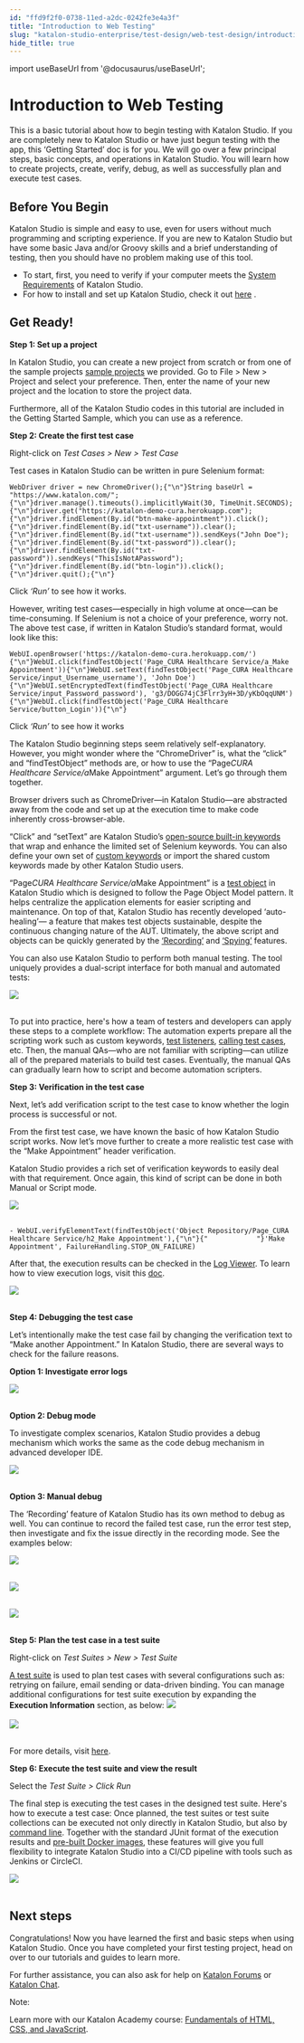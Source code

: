 ```yaml
---
id: "ffd9f2f0-0738-11ed-a2dc-0242fe3e4a3f"
title: "Introduction to Web Testing"
slug: "katalon-studio-enterprise/test-design/web-test-design/introduction-to-web-testing"
hide_title: true
---
```

import useBaseUrl from '@docusaurus/useBaseUrl';

    

# <a id="id" class="anchor_top_offset"/><a id="ariaid-title1" class="anchor_top_offset"/>Introduction to Web Testing

    
      
<p xmlns="http://www.w3.org/1999/xhtml" className="p">This is a basic tutorial about how to begin testing with Katalon   Studio. If you are completely new to Katalon Studio or have just   begun testing with the app, this ‘Getting Started’ doc   is for you. We will go over a few principal steps, basic concepts,   and operations in Katalon Studio. You will learn how to create   projects, create, verify, debug, as well as successfully plan and   execute test cases.</p> 
    
  
    

## <a id="id_1" class="anchor_top_offset"/>Before You Begin

    
      
<p xmlns="http://www.w3.org/1999/xhtml" className="p">Katalon Studio is simple and easy to use, even for users without   much programming and scripting experience. If you are new to   Katalon Studio but have some basic Java and/or Groovy skills and a   brief understanding of testing, then you should have no problem   making use of this tool.</p> 
      
<ul xmlns="http://www.w3.org/1999/xhtml" className="ul">   <li className="li">To start, first, you need to verify if your computer meets the     <a className="xref" href="/docs/katalon-studio-enterprise/release-notes/supported-environments">System       Requirements</a> of Katalon Studio.</li>   <li className="li">For how to install and set up Katalon Studio, check it out <a className="xref" href="/docs/katalon-studio-enterprise/set-up-katalon-studio/installation/installation-overview">here</a>     .</li> </ul> 
    
  

## <a id="id_2" class="anchor_top_offset"/>Get Ready!

<p xmlns="http://www.w3.org/1999/xhtml" className="p">   <strong className="ph b">Step 1: Set up a project</strong> </p> 
<p xmlns="http://www.w3.org/1999/xhtml" className="p">In Katalon Studio, you can create a new project from scratch or   from one of the sample projects <a className="xref j-external-link" href="https://github.com/katalon-studio-samples" target="_blank">sample     projects</a> we provided. Go to File &gt; New &gt; Project and   select your preference. Then, enter the name of your new project   and the location to store the project data.</p> 
<p xmlns="http://www.w3.org/1999/xhtml" className="p">Furthermore, all of the Katalon Studio codes in this tutorial   are included in the Getting Started Sample, which you can use as a   reference.</p> 
<p xmlns="http://www.w3.org/1999/xhtml" className="p">   <strong className="ph b">Step 2: Create the first test case</strong> </p> 
<p xmlns="http://www.w3.org/1999/xhtml" className="p">Right-click on <em className="ph i">Test Cases &gt; New &gt; Test Case</em> </p> 
<p xmlns="http://www.w3.org/1999/xhtml" className="p">Test cases in Katalon Studio can be written in pure Selenium   format:</p> 
<pre xmlns="http://www.w3.org/1999/xhtml" className="pre codeblock"><code>WebDriver driver = new ChromeDriver();{"\n"}String baseUrl = "https://www.katalon.com/";{"\n"}driver.manage().timeouts().implicitlyWait(30, TimeUnit.SECONDS);{"\n"}driver.get("https://katalon-demo-cura.herokuapp.com");{"\n"}driver.findElement(By.id("btn-make-appointment")).click();{"\n"}driver.findElement(By.id("txt-username")).clear();{"\n"}driver.findElement(By.id("txt-username")).sendKeys("John Doe");{"\n"}driver.findElement(By.id("txt-password")).clear();{"\n"}driver.findElement(By.id("txt-password")).sendKeys("ThisIsNotAPassword");{"\n"}driver.findElement(By.id("btn-login")).click();{"\n"}driver.quit();{"\n"}</code></pre> 
<p xmlns="http://www.w3.org/1999/xhtml" className="p">Click <em className="ph i">‘Run’</em> to see how it works.</p> 
<p xmlns="http://www.w3.org/1999/xhtml" className="p">However, writing test cases—especially in high volume at   once—can be time-consuming. If Selenium is not a choice of   your preference, worry not. The above test case, if written in   Katalon Studio’s standard format, would look like this:</p> 
<pre xmlns="http://www.w3.org/1999/xhtml" className="pre codeblock"><code>WebUI.openBrowser('https://katalon-demo-cura.herokuapp.com/'){"\n"}WebUI.click(findTestObject('Page_CURA Healthcare Service/a_Make Appointment')){"\n"}WebUI.setText(findTestObject('Page_CURA Healthcare Service/input_Username_username'), 'John Doe'){"\n"}WebUI.setEncryptedText(findTestObject('Page_CURA Healthcare Service/input_Password_password'), 'g3/DOGG74jC3Flrr3yH+3D/yKbOqqUNM'){"\n"}WebUI.click(findTestObject('Page_CURA Healthcare Service/button_Login')){"\n"}</code></pre> 
<p xmlns="http://www.w3.org/1999/xhtml" className="p">Click <em className="ph i">‘Run’</em> to see how it works</p> 
<p xmlns="http://www.w3.org/1999/xhtml" className="p">The Katalon Studio beginning steps seem relatively   self-explanatory. However, you might wonder where the   “ChromeDriver” is, what the “click” and   “findTestObject” methods are, or how to use the   “Page<em className="ph i">CURA Healthcare Service/a</em>Make   Appointment” argument. Let’s go through them   together.</p> 
<p xmlns="http://www.w3.org/1999/xhtml" className="p">Browser drivers such as ChromeDriver—in Katalon   Studio—are abstracted away from the code and set up at the   execution time to make code inherently cross-browser-able.</p> 
<p xmlns="http://www.w3.org/1999/xhtml" className="p">“Click” and “setText” are Katalon   Studio’s <a className="xref j-external-link" href="https://github.com/katalon-studio/katalon-studio-testing-framework" target="_blank">open-source     built-in keywords</a> that wrap and enhance the limited set of   Selenium keywords. You can also define your own set of <a className="xref" href="/docs/katalon-studio-enterprise/extend-katalon-studio/custom-keywords/introduction-to-custom-keywords">custom     keywords</a> or import the shared custom keywords made by other   Katalon Studio users.</p> 
<p xmlns="http://www.w3.org/1999/xhtml" className="p">“Page<em className="ph i">CURA Healthcare Service/a</em>Make   Appointment” is a <a className="xref" href="/docs/katalon-studio-enterprise/test-design/web-test-design/web-test-objects/manage-web-test-objects">test     object</a> in Katalon Studio which is designed to follow the Page   Object Model pattern. It helps centralize the application elements   for easier scripting and maintenance. On top of that, Katalon   Studio has recently developed ‘auto-healing’— a   feature that makes test objects sustainable, despite the continuous   changing nature of the AUT. Ultimately, the above script and   objects can be quickly generated by the <a className="xref" href="/docs/katalon-studio-enterprise/test-design/web-test-design/web-record-and-spy-utilities/record-web-utility">‘Recording’</a>   and <a className="xref" href="/docs/katalon-studio-enterprise/test-design/web-test-design/web-record-and-spy-utilities/spy-web-utility">‘Spying’</a>   features.</p> 
<p xmlns="http://www.w3.org/1999/xhtml" className="p">You can also use Katalon Studio to perform both manual testing.   The tool uniquely provides a dual-script interface for both manual   and automated tests:</p> 
<p xmlns="http://www.w3.org/1999/xhtml" className="p">   <img className="image" src={useBaseUrl("https://github.com/katalon-studio/docs-images/raw/master/katalon-studio/tutorials/introduction-to-web-testing/1.png")} /><br /><br /> </p> 
<p xmlns="http://www.w3.org/1999/xhtml" className="p">To put into practice, here's how a team of testers and   developers can apply these steps to a complete workflow: The   automation experts prepare all the scripting work such as custom   keywords, <a className="xref" href="/docs/katalon-studio-enterprise/create-tests-and-projects/manage-projects/test-fixtures-and-test-listeners-test-hooks">test     listeners</a>, <a className="xref" href="/docs/katalon-studio-enterprise/create-tests-and-projects/manage-projects/call-test-case#task-6797">calling     test cases</a>, etc. Then, the manual QAs—who are not   familiar with scripting—can utilize all of the prepared   materials to build test cases. Eventually, the manual QAs can   gradually learn how to script and become automation scripters.</p> 
<p xmlns="http://www.w3.org/1999/xhtml" className="p">   <strong className="ph b">Step 3: Verification in the test case</strong> </p> 
<p xmlns="http://www.w3.org/1999/xhtml" className="p">Next, let’s add verification script to the test case to   know whether the login process is successful or not.</p> 
<p xmlns="http://www.w3.org/1999/xhtml" className="p">From the first test case, we have known the basic of how Katalon   Studio script works. Now let’s move further to create a more   realistic test case with the “Make Appointment” header   verification.</p> 
<p xmlns="http://www.w3.org/1999/xhtml" className="p">Katalon Studio provides a rich set of verification keywords to   easily deal with that requirement. Once again, this kind of script   can be done in both Manual or Script mode.</p> 
<p xmlns="http://www.w3.org/1999/xhtml" className="p">   <img className="image" src={useBaseUrl("https://github.com/katalon-studio/docs-images/raw/master/katalon-studio/tutorials/introduction-to-web-testing/2.png")} /><br /><br /> </p> 
<div xmlns="http://www.w3.org/1999/xhtml" className="p">
  <pre className="pre codeblock"><code>- WebUI.verifyElementText(findTestObject('Object Repository/Page_CURA Healthcare Service/h2_Make Appointment'),{"\n"}{"            "}'Make Appointment', FailureHandling.STOP_ON_FAILURE)</code></pre>
</div>
<p xmlns="http://www.w3.org/1999/xhtml" className="p">After that, the execution results can be checked in the <a className="xref" href="/docs/katalon-studio-enterprise/test-results-analysis/view-and-customize-execution-log">Log     Viewer</a>. To learn how to view execution logs, visit this <a className="xref" href="/docs/katalon-studio-enterprise/test-results-analysis/view-and-customize-execution-log">doc</a>.</p> 
<p xmlns="http://www.w3.org/1999/xhtml" className="p">   <img className="image" src={useBaseUrl("https://github.com/katalon-studio/docs-images/raw/master/katalon-studio/tutorials/introduction-to-web-testing/3.png")} /><br /><br /> </p> 
<p xmlns="http://www.w3.org/1999/xhtml" className="p">   <strong className="ph b">Step 4: Debugging the test case</strong> </p> 
<p xmlns="http://www.w3.org/1999/xhtml" className="p">Let’s intentionally make the test case fail by changing   the verification text to “Make another Appointment.” In   Katalon Studio, there are several ways to check for the failure   reasons.</p> 
<p xmlns="http://www.w3.org/1999/xhtml" className="p">   <strong className="ph b">Option 1: Investigate error logs</strong> </p> 
<p xmlns="http://www.w3.org/1999/xhtml" className="p">   <img className="image" src={useBaseUrl("https://github.com/katalon-studio/docs-images/raw/master/katalon-studio/tutorials/introduction-to-web-testing/4.png")} /><br /><br /> </p> 
<p xmlns="http://www.w3.org/1999/xhtml" className="p">   <strong className="ph b">Option 2: Debug mode</strong> </p> 
<p xmlns="http://www.w3.org/1999/xhtml" className="p">To investigate complex scenarios, Katalon Studio provides a   debug mechanism which works the same as the code debug mechanism in   advanced developer IDE.</p> 
<p xmlns="http://www.w3.org/1999/xhtml" className="p">   <img className="image" src={useBaseUrl("https://github.com/katalon-studio/docs-images/raw/master/katalon-studio/tutorials/introduction-to-web-testing/5.png")} /><br /><br /> </p> 
<p xmlns="http://www.w3.org/1999/xhtml" className="p">   <strong className="ph b">Option 3: Manual debug</strong> </p> 
<p xmlns="http://www.w3.org/1999/xhtml" className="p">The ‘Recording’ feature of Katalon Studio has its   own method to debug as well. You can continue to record the failed   test case, run the error test step, then investigate and fix the   issue directly in the recording mode. See the examples below:</p> 
<p xmlns="http://www.w3.org/1999/xhtml" className="p">   <img className="image" src={useBaseUrl("https://github.com/katalon-studio/docs-images/raw/master/katalon-studio/tutorials/introduction-to-web-testing/6.png")} /><br /><br /> </p> 
<p xmlns="http://www.w3.org/1999/xhtml" className="p">   <img className="image" src={useBaseUrl("https://github.com/katalon-studio/docs-images/raw/master/katalon-studio/tutorials/introduction-to-web-testing/77.png")} /><br /><br /> </p> 
<p xmlns="http://www.w3.org/1999/xhtml" className="p">   <img className="image" src={useBaseUrl("https://github.com/katalon-studio/docs-images/raw/master/katalon-studio/tutorials/introduction-to-web-testing/8.png")} /><br /><br /> </p> 
<p xmlns="http://www.w3.org/1999/xhtml" className="p">   <strong className="ph b">Step 5: Plan the test case in a test suite</strong> </p> 
<p xmlns="http://www.w3.org/1999/xhtml" className="p">Right-click on <em className="ph i">Test Suites &gt; New &gt; Test Suite</em> </p> 
<p xmlns="http://www.w3.org/1999/xhtml" className="p">   <a className="xref" href="/docs/katalon-studio-enterprise/test-execution/test-suite/manage-test-cases-in-test-suites">A     test suite</a> is used to plan test cases with several   configurations such as: retrying on failure, email sending or   data-driven binding. You can manage additional configurations for   test suite execution by expanding the <strong className="ph b">Execution     Information</strong> section, as below: <img className="image" src={useBaseUrl("https://github.com/katalon-studio/docs-images/raw/master/katalon-studio/tutorials/introduction-to-web-testing/image2017-2-15-143A493A29.png")} /><br /><br />   <img className="image" src={useBaseUrl("https://github.com/katalon-studio/docs-images/raw/master/katalon-studio/tutorials/introduction-to-web-testing/9.png")} /><br /><br /> </p> 
<p xmlns="http://www.w3.org/1999/xhtml" className="p">For more details, visit <a className="xref" href="/docs/katalon-studio-enterprise/test-execution/test-suite/manage-test-cases-in-test-suites">here</a>.</p> 
<p xmlns="http://www.w3.org/1999/xhtml" className="p">   <strong className="ph b">Step 6: Execute the test suite and view the     result</strong> </p> 
<p xmlns="http://www.w3.org/1999/xhtml" className="p">Select the <em className="ph i">Test Suite &gt; Click Run</em> </p> 
<p xmlns="http://www.w3.org/1999/xhtml" className="p">The final step is executing the test cases in the designed test   suite. Here's how to execute a test case: Once planned, the test   suites or test suite collections can be executed not only directly   in Katalon Studio, but also by <a className="xref" href="/docs/katalon-runtime-engine/command-syntax-command-lineconsole-mode-execution">command     line</a>. Together with the standard JUnit format of the execution   results and <a className="xref j-external-link" href="https://github.com/katalon-studio/docker-images" target="_blank">pre-built     Docker images</a>, these features will give you full flexibility to   integrate Katalon Studio into a CI/CD pipeline with tools such as   Jenkins or CircleCI.</p> 
<p xmlns="http://www.w3.org/1999/xhtml" className="p">   <img className="image" src={useBaseUrl("https://github.com/katalon-studio/docs-images/raw/master/katalon-studio/tutorials/introduction-to-web-testing/10.png")} /><br /><br /> </p> 
    

## <a id="id_3" class="anchor_top_offset"/>Next steps

    
      
<p xmlns="http://www.w3.org/1999/xhtml" className="p">Congratulations! Now you have learned the first and basic steps   when using Katalon Studio. Once you have completed your first   testing project, head on over to our tutorials and guides to learn   more.</p> 
      
<p xmlns="http://www.w3.org/1999/xhtml" className="p">For further assistance, you can also ask for help on <a className="xref j-external-link" href="https://forum.katalon.com/" target="_blank">Katalon Forums</a> or <a className="xref j-external-link" href="https://gitter.im/katalon-studio/Lobby" target="_blank">Katalon Chat</a>.</p> 
      
<div xmlns="http://www.w3.org/1999/xhtml" className="note note note_note"><span className="note__title">Note:</span> 
  <p className="p">Learn more with our Katalon Academy course: <a className="xref j-external-link" href="https://academy.katalon.com/courses/fundamentals-html-css-javascript/?utm_source=kat_docs_web_intro&utm_medium=bottom_link&utm_campaign=academy_promotion" target="_blank">Fundamentals
      of HTML, CSS, and JavaScript</a>.</p>
</div>
    
  
